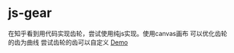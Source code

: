 # js-gear
在知乎看到用代码实现齿轮，尝试使用纯js实现。使用canvas画布
可以优化齿轮的齿为曲线
尝试齿轮的齿可以自定义
 [Demo](https://youngcc2.github.io/js-gear/Demo/index.html)